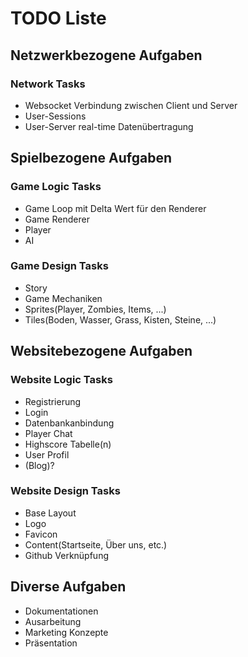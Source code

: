 # TODO Liste

## Netzwerkbezogene Aufgaben

### Network Tasks
- Websocket Verbindung zwischen Client und Server
- User-Sessions
- User-Server real-time Datenübertragung

## Spielbezogene Aufgaben

### Game Logic Tasks
- Game Loop mit Delta Wert für den Renderer
- Game Renderer
- Player
- AI

### Game Design Tasks
- Story
- Game Mechaniken
- Sprites(Player, Zombies, Items, ...)
- Tiles(Boden, Wasser, Grass, Kisten, Steine, ...)

## Websitebezogene Aufgaben

### Website Logic Tasks
- Registrierung
- Login
- Datenbankanbindung
- Player Chat
- Highscore Tabelle(n)
- User Profil
- (Blog)?

### Website Design Tasks
- Base Layout
- Logo
- Favicon
- Content(Startseite, Über uns, etc.)
- Github Verknüpfung

## Diverse Aufgaben
- Dokumentationen
- Ausarbeitung
- Marketing Konzepte
- Präsentation
